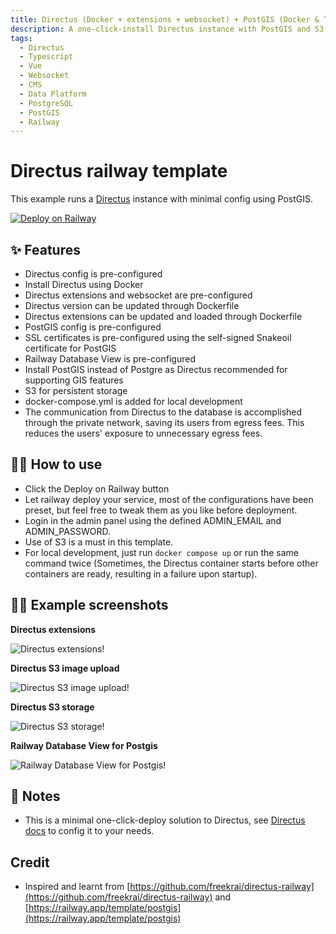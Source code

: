 ```yaml
---
title: Directus (Docker + extensions + websocket) + PostGIS (Docker & TCP) + S3
description: A one-click-install Directus instance with PostGIS and S3 for persistent storage.
tags:
  - Directus
  - Typescript
  - Vue
  - Websocket
  - CMS
  - Data Platform
  - PostgreSQL
  - PostGIS
  - Railway
---
```


# Directus railway template

This example runs a [Directus](https://directus.io/) instance with minimal config using PostGIS.

[![Deploy on Railway](https://railway.app/button.svg)](https://railway.app/template/zAZIod?referralCode=OYCuBb)

## ✨ Features

- Directus config is pre-configured
- Install Directus using Docker
- Directus extensions and websocket are pre-configured
- Directus version can be updated through Dockerfile
- Directus extensions can be updated and loaded through Dockerfile
- PostGIS config is pre-configured
- SSL certificates is pre-configured using the self-signed Snakeoil certificate for PostGIS
- Railway Database View is pre-configured 
- Install PostGIS instead of Postgre as Directus recommended for supporting GIS features
- S3 for persistent storage
- docker-compose.yml is added for local development
- The communication from Directus to the database is accomplished through the private network, saving its users from egress fees. This reduces the users' exposure to unnecessary egress fees.

## 💁‍♀️ How to use

- Click the Deploy on Railway button
- Let railway deploy your service, most of the configurations have been preset, but feel free to tweak them as you like before deployment.
- Login in the admin panel using the defined ADMIN_EMAIL and ADMIN_PASSWORD.
- Use of S3 is a must in this template.
- For local development, just run `docker compose up` or run the same command twice (Sometimes, the Directus container starts before other containers are ready, resulting in a failure upon startup).


## 💁‍♀️ Example screenshots

**Directus extensions**

![Directus extensions!](https://zyugzloemocjcxmspsso.supabase.co/storage/v1/object/public/static-assets/extensions.png?t=2023-12-15T10%3A32%3A35.939Z "Directus extensions enabled")

**Directus S3 image upload**

![Directus S3 image upload!](https://zyugzloemocjcxmspsso.supabase.co/storage/v1/object/public/static-assets/s3-file-upload.png "Directus S3 image upload")

**Directus S3 storage**

![Directus S3 storage!](https://zyugzloemocjcxmspsso.supabase.co/storage/v1/object/public/static-assets/s3-storage.png "Directus S3 storage")

**Railway Database View for Postgis**

![Railway Database View for Postgis!](https://zyugzloemocjcxmspsso.supabase.co/storage/v1/object/public/static-assets/database-view.png "Railway Database View for Postgis")

## 📝 Notes

- This is a minimal one-click-deploy solution to Directus, see [Directus docs](https://docs.directus.io/getting-started/introduction.html) to config it to your needs.

## Credit

- Inspired and learnt from [https://github.com/freekrai/directus-railway](https://github.com/freekrai/directus-railway) and [https://railway.app/template/postgis](https://railway.app/template/postgis)
